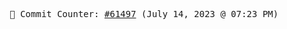 <p align="center">
    <samp>
        📮 Commit Counter: <a href="https://github.com/Javascript-void0/Javascript-void0/commits/main">#61497</a> (July 14, 2023 @ 07:23 PM)
    </samp>
</p>